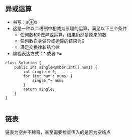 ## 异或运算

- 书写：a⊕b
- 这是一种以二进制中相减为原理的运算，满足以下三个条件
  - 任何数和0做异或运算，结果仍然是原来的数
  - 任何数自身做异或运算的结果为0
  - 满足交换律和结合律
- 编程表达方式：**^**  或者  **^=**



```
class Solution {
    public int singleNumber(int[] nums) {
        int single = 0;
        for (int num : nums) {
            single ^= num;
        }
        return single;
    }
}


```



## 链表

链表为空并不稀奇，甚至需要检查传入的是否为空结点